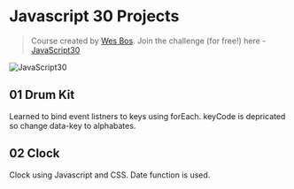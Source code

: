 # Javascript 30 Projects

> Course created by [Wes Bos](https://github.com/wesbos). Join the challenge (for free!) here - [JavaScript30](https://javascript30.com/account)

<img src="https://javascript30.com/images/JS3-social-share.png" style="max-width:100%" alt="JavaScript30" />

## 01 Drum Kit

Learned to bind event listners to keys using forEach.
keyCode is depricated so change data-key to alphabates.

## 02 Clock

Clock using Javascript and CSS. Date function is used.
